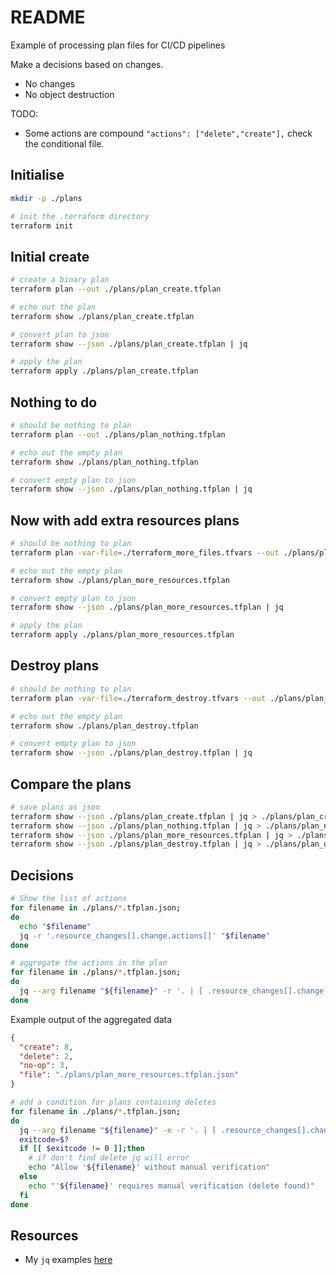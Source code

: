 # README

Example of processing plan files for CI/CD pipelines  

Make a decisions based on changes.  

* No changes
* No object destruction

TODO:  

* Some actions are compound `"actions": ["delete","create"],` check the conditional file.  

## Initialise

```sh
mkdir -p ./plans

# init the .terraform directory
terraform init
```

## Initial create

```sh
# create a binary plan
terraform plan --out ./plans/plan_create.tfplan 

# echo out the plan
terraform show ./plans/plan_create.tfplan 

# convert plan to json
terraform show --json ./plans/plan_create.tfplan | jq 

# apply the plan
terraform apply ./plans/plan_create.tfplan
```

## Nothing to do

```sh
# should be nothing to plan
terraform plan --out ./plans/plan_nothing.tfplan

# echo out the empty plan
terraform show ./plans/plan_nothing.tfplan 

# convert empty plan to json
terraform show --json ./plans/plan_nothing.tfplan | jq 
```

## Now with add extra resources plans  

```sh
# should be nothing to plan
terraform plan -var-file=./terraform_more_files.tfvars --out ./plans/plan_more_resources.tfplan

# echo out the empty plan
terraform show ./plans/plan_more_resources.tfplan 

# convert empty plan to json
terraform show --json ./plans/plan_more_resources.tfplan | jq 

# apply the plan
terraform apply ./plans/plan_more_resources.tfplan
```

## Destroy plans  

```sh
# should be nothing to plan
terraform plan -var-file=./terraform_destroy.tfvars --out ./plans/plan_destroy.tfplan

# echo out the empty plan
terraform show ./plans/plan_destroy.tfplan 

# convert empty plan to json
terraform show --json ./plans/plan_destroy.tfplan | jq 
```

## Compare the plans

```sh
# save plans as json
terraform show --json ./plans/plan_create.tfplan | jq > ./plans/plan_create.tfplan.json
terraform show --json ./plans/plan_nothing.tfplan | jq > ./plans/plan_nothing.tfplan.json    
terraform show --json ./plans/plan_more_resources.tfplan | jq > ./plans/plan_more_resources.tfplan.json    
terraform show --json ./plans/plan_destroy.tfplan | jq > ./plans/plan_destroy.tfplan.json      
```

## Decisions

```sh
# Show the list of actions
for filename in ./plans/*.tfplan.json; 
do
  echo "$filename"
  jq -r '.resource_changes[].change.actions[]' "$filename"
done
```

```sh
# aggregate the actions in the plan
for filename in ./plans/*.tfplan.json; 
do
  jq --arg filename "${filename}" -r '. | [ .resource_changes[].change.actions[] ] | group_by(.) | map({(.[0]):length}) | reduce .[] as $x (null; . + $x) | . + {file:$filename }' "$filename"
done
```

Example output of the aggregated data  

```json
{
  "create": 8,
  "delete": 2,
  "no-op": 3,
  "file": "./plans/plan_more_resources.tfplan.json"
}
```

```sh
# add a condition for plans containing deletes
for filename in ./plans/*.tfplan.json; 
do
  jq --arg filename "${filename}" -e -r '. | [ .resource_changes[].change.actions[] ] | group_by(.) | map({(.[0]):length}) | reduce .[] as $x (null; . + $x) | . + {file:$filename } | select(.delete > 0)' "$filename"
  exitcode=$?
  if [[ $exitcode != 0 ]];then
    # if don't find delete jq will error
    echo "Allow '${filename}' without manual verification"
  else
    echo "'${filename}' requires manual verification (delete found)"
  fi
done
```

## Resources

* My `jq` examples [here](https://github.com/chrisguest75/shell_examples/tree/master/32_jq)  


